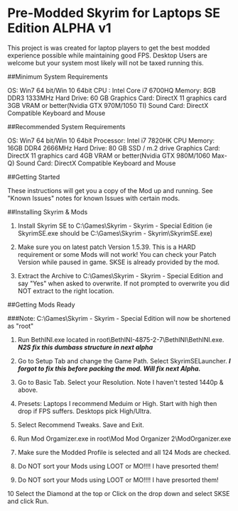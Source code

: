 # Pre-Modded Skyrim for Laptops SE Edition ALPHA v1
This project is was created for laptop players to get the best modded experience possible while maintaining good FPS. Desktop Users are welcome but your system most likely will not be taxed running this.


##Minimum System Requirements

OS: Win7 64 bit/Win 10 64bit
CPU : Intel Core i7 6700HQ
Memory: 8GB DDR3 1333MHz
Hard Drive: 60 GB
Graphics Card: DirectX 11 graphics card 3GB VRAM or better(Nvidia GTX 970M/1050 TI)
Sound Card: DirectX Compatible
Keyboard and Mouse

##Recommended System Requirements

OS: Win7 64 bit/Win 10 64bit
Processor: Intel i7 7820HK CPU
Memory: 16GB DDR4 2666MHz
Hard Drive: 80 GB SSD / m.2 drive
Graphics Card: DirectX 11 graphics card 4GB VRAM or better(Nvidia GTX 980M/1060 Max-Q)
Sound Card: DirectX Compatible
Keyboard and Mouse


##Getting Started

These instructions will get you a copy of the Mod up and running. See "Known Issues" notes for known Issues with certain mods.


##Installing Skyrim & Mods

1. Install Skyrim SE to C:\Games\Skyrim - Skyrim - Special Edition (ie SkyrimSE.exe should be C:\Games\Skyrim - Skyrim\SkyrimSE.exe)

2. Make sure you on latest patch Version 1.5.39. This is a HARD requirement or some Mods will not work! You can check your Patch Version while paused in game. SKSE is already provided by the mod.

3. Extract the Archive to  C:\Games\Skyrim - Skyrim - Special Edition and say "Yes" when asked to overwrite. If not prompted to overwrite you did NOT extract to the right location.


##Getting Mods Ready

###Note: C:\Games\Skyrim - Skyrim - Special Edition will now be shortened as "root"
 
1. Run BethINI.exe located in root\BethINI-4875-2-7\BethINI\BethINI.exe. ***N2S fix this dumbass structure in next alpha***

2. Go to Setup Tab and change the Game Path. Select SkyrimSELauncher. ***I forgot to fix this before packing the mod. Will fix next Alpha.***

3. Go to Basic Tab. Select your Resolution. Note I haven't tested 1440p & above. 

4. Presets: Laptops I recommend Meduim or High. Start with high then drop if FPS suffers. Desktops pick High/Ultra.

5. Select Recommend Tweaks. Save and Exit.

6. Run Mod Orgamizer.exe in root\Mod Mod Organizer 2\ModOrganizer.exe

7. Make sure the Modded Profile is selected and all 124 Mods are checked.

8. Do NOT sort your Mods using LOOT or MO!!!! I have presorted them!

9. Do NOT sort your Mods using LOOT or MO!!!! I have presorted them!

10 Select the Diamond at the top or Click on the drop down and select SKSE and click Run. 
